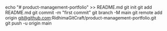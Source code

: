 echo "# product-management-portfolio" >> README.md
git init
git add README.md
git commit -m "first commit"
git branch -M main
git remote add origin git@github.com:RidhimaGitCraft/product-management-portfolio.git
git push -u origin main
